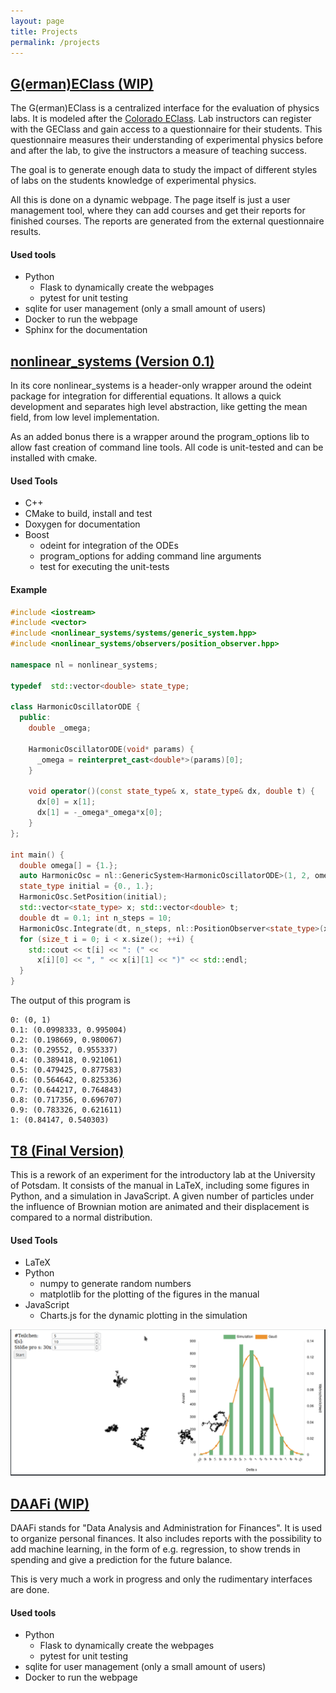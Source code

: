 ```yaml
---
layout: page
title: Projects
permalink: /projects
---
```


## [G(erman)EClass (WIP)](https://github.com/boundter/geclass)

The G(erman)EClass is a centralized interface for the evaluation of physics labs. It is
modeled after the [Colorado EClass](https://jila.colorado.edu/lewandowski/research/e-class-colorado-learning-attitudes-about-science-survey-experimental-physics).
Lab instructors can register with the GEClass and gain access to a questionnaire
for their students. This questionnaire measures their understanding of
experimental physics before and after the lab, to give the instructors a measure
of teaching success.

The goal is to generate enough data to study the impact of different styles of
labs on the students knowledge of experimental physics.

All this is done on a dynamic webpage. The page itself is just a user management
tool, where they can add courses and get their reports for finished courses. The
reports are generated from the external questionnaire results.

#### Used tools
- Python
  - Flask to dynamically create the webpages
  - pytest for unit testing
- sqlite for user management (only a small amount of users)
- Docker to run the webpage
- Sphinx for the documentation


## [nonlinear_systems (Version 0.1)](https://github.com/boundter/nonlinear_systems)

In its core nonlinear_systems is a header-only wrapper around the odeint package for
integration for differential equations. It allows a quick development and
separates high level abstraction, like getting the mean field, from low level
implementation.

As an added bonus there is a wrapper around the program_options lib to allow
fast creation of command line tools. All code is unit-tested and can be installed with cmake.

#### Used Tools
- C++
- CMake to build, install and test
- Doxygen for documentation
- Boost
  - odeint for integration of the ODEs
  - program_options for adding command line arguments
  - test for executing the unit-tests

#### Example
```c++
#include <iostream>
#include <vector>
#include <nonlinear_systems/systems/generic_system.hpp>
#include <nonlinear_systems/observers/position_observer.hpp>

namespace nl = nonlinear_systems;

typedef  std::vector<double> state_type;

class HarmonicOscillatorODE {
  public:
    double _omega;

    HarmonicOscillatorODE(void* params) {
      _omega = reinterpret_cast<double*>(params)[0];
    }

    void operator()(const state_type& x, state_type& dx, double t) {
      dx[0] = x[1];
      dx[1] = -_omega*_omega*x[0];
    }
};

int main() {
  double omega[] = {1.};
  auto HarmonicOsc = nl::GenericSystem<HarmonicOscillatorODE>(1, 2, omega);
  state_type initial = {0., 1.};
  HarmonicOsc.SetPosition(initial);
  std::vector<state_type> x; std::vector<double> t;
  double dt = 0.1; int n_steps = 10;
  HarmonicOsc.Integrate(dt, n_steps, nl::PositionObserver<state_type>(x, t));
  for (size_t i = 0; i < x.size(); ++i) {
    std::cout << t[i] << ": (" <<
      x[i][0] << ", " << x[i][1] << ")" << std::endl;
  }
}
```

The output of this program is

```
0: (0, 1)
0.1: (0.0998333, 0.995004)
0.2: (0.198669, 0.980067)
0.3: (0.29552, 0.955337)
0.4: (0.389418, 0.921061)
0.5: (0.479425, 0.877583)
0.6: (0.564642, 0.825336)
0.7: (0.644217, 0.764843)
0.8: (0.717356, 0.696707)
0.9: (0.783326, 0.621611)
1: (0.84147, 0.540303)
```

## [T8 (Final Version)](https://github.com/boundter/T8)

This is a rework of an experiment for the introductory lab at the University of
Potsdam. It consists of the manual in LaTeX, including some figures in Python,
and a simulation in JavaScript. A given number of particles under the influence
of Brownian motion are animated and their displacement is compared to a normal
distribution.

#### Used Tools
- LaTeX
- Python
  - numpy to generate random numbers
  - matplotlib for the plotting of the figures in the manual
- JavaScript
  - Charts.js for the dynamic plotting in the simulation

![T8 Screenshot](../images/T8_screenshot.png)

## [DAAFi (WIP)](https://github.com/boundter/DAAFi)

DAAFi stands for "Data Analysis and Administration for Finances". It is used to
organize personal finances. It also includes reports with the possibility to add
machine learning, in the form of e.g.  regression, to show trends in spending
and give a prediction for the future balance.

This is very much a work in progress and only the rudimentary interfaces are
done.

#### Used tools
- Python
  - Flask to dynamically create the webpages
  - pytest for unit testing
- sqlite for user management (only a small amount of users)
- Docker to run the webpage
